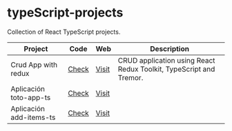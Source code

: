 # typeScript-projects
Collection of React TypeScript projects.

| Project | Code | Web | Description | 
|-|-|-|-|
| Crud App with redux | [Check](https://github.com/dagonib/typescript-projects/tree/main/crud-redux-ts) | [Visit](https://6551f8f7ac022f37829e90fc--gentle-syrniki-45d320.netlify.app/) | CRUD application using React Redux Toolkit, TypeScript and Tremor. |
| Aplicación toto-app-ts | [Check](https://github.com/dagonib/typescript-projects/tree/main/todo-app-ts) | [Visit](https://acortar.link/FH8BFE) |  |
| Aplicación add-items-ts | [Check](https://github.com/dagonib/typescript-projects/tree/main/add-items-ts) | [Visit](https://onx.la/d713b) |  |
